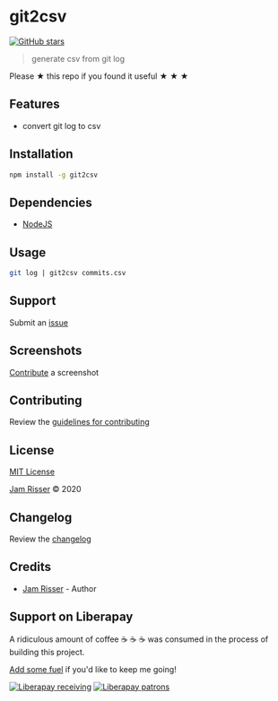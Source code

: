 # git2csv

[![GitHub stars](https://img.shields.io/github/stars/codejamninja/git2csv.svg?style=social&label=Stars)](https://github.com/codejamninja/git2csv)

> generate csv from git log

Please ★ this repo if you found it useful ★ ★ ★

## Features

- convert git log to csv

## Installation

```sh
npm install -g git2csv
```

## Dependencies

- [NodeJS](https://nodejs.org)

## Usage

```sh
git log | git2csv commits.csv
```

## Support

Submit an [issue](https://github.com/codejamninja/git2csv/issues/new)

## Screenshots

[Contribute](https://github.com/codejamninja/git2csv/blob/master/CONTRIBUTING.md) a screenshot

## Contributing

Review the [guidelines for contributing](https://github.com/codejamninja/git2csv/blob/master/CONTRIBUTING.md)

## License

[MIT License](https://github.com/codejamninja/git2csv/blob/master/LICENSE)

[Jam Risser](https://codejam.ninja) © 2020

## Changelog

Review the [changelog](https://github.com/codejamninja/git2csv/blob/master/CHANGELOG.md)

## Credits

- [Jam Risser](https://codejam.ninja) - Author

## Support on Liberapay

A ridiculous amount of coffee ☕ ☕ ☕ was consumed in the process of building this project.

[Add some fuel](https://liberapay.com/codejamninja/donate) if you'd like to keep me going!

[![Liberapay receiving](https://img.shields.io/liberapay/receives/codejamninja.svg?style=flat-square)](https://liberapay.com/codejamninja/donate)
[![Liberapay patrons](https://img.shields.io/liberapay/patrons/codejamninja.svg?style=flat-square)](https://liberapay.com/codejamninja/donate)
